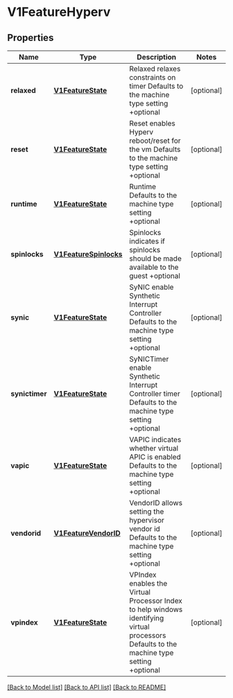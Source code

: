 # V1FeatureHyperv

## Properties
Name | Type | Description | Notes
------------ | ------------- | ------------- | -------------
**relaxed** | [**V1FeatureState**](V1FeatureState.md) | Relaxed relaxes constraints on timer Defaults to the machine type setting +optional | [optional] 
**reset** | [**V1FeatureState**](V1FeatureState.md) | Reset enables Hyperv reboot/reset for the vm Defaults to the machine type setting +optional | [optional] 
**runtime** | [**V1FeatureState**](V1FeatureState.md) | Runtime Defaults to the machine type setting +optional | [optional] 
**spinlocks** | [**V1FeatureSpinlocks**](V1FeatureSpinlocks.md) | Spinlocks indicates if spinlocks should be made available to the guest +optional | [optional] 
**synic** | [**V1FeatureState**](V1FeatureState.md) | SyNIC enable Synthetic Interrupt Controller Defaults to the machine type setting +optional | [optional] 
**synictimer** | [**V1FeatureState**](V1FeatureState.md) | SyNICTimer enable Synthetic Interrupt Controller timer Defaults to the machine type setting +optional | [optional] 
**vapic** | [**V1FeatureState**](V1FeatureState.md) | VAPIC indicates whether virtual APIC is enabled Defaults to the machine type setting +optional | [optional] 
**vendorid** | [**V1FeatureVendorID**](V1FeatureVendorID.md) | VendorID allows setting the hypervisor vendor id Defaults to the machine type setting +optional | [optional] 
**vpindex** | [**V1FeatureState**](V1FeatureState.md) | VPIndex enables the Virtual Processor Index to help windows identifying virtual processors Defaults to the machine type setting +optional | [optional] 

[[Back to Model list]](../README.md#documentation-for-models) [[Back to API list]](../README.md#documentation-for-api-endpoints) [[Back to README]](../README.md)


